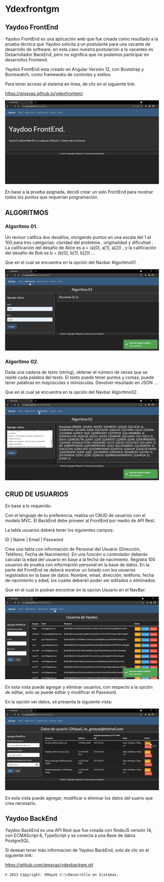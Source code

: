 # Ydexfrontgm
## Yaydoo FrontEnd

Yaydoo FrontEnd es una aplicación web que fue creada como resultado a la prueba técnica que Yaydoo solicita a un postulante para una vacante de desarrollo de software, en esta caso nuestra postulación a la vacantes es Desarrollador BackEnd, pero no significa que no podamos participar en desarrollos Frontend.

Yaydoo FrontEnd esta creado en Angular Versión 12, con Bootstrap y Bootswatch, como framewoks de controles y estilos.

Para tener acceso al sistema en línea, de clic en el siguiente link:

https://gmayas.github.io/ydexfrontgm/

![](/images/img01.png)

En base a la prueba asignada, decidí crear un solo FrontEnd para mostrar todos los puntos que requerian programación.

## ALGORITMOS
### Algoritmo 01.

Un revisor califica dos desafíos, otorgando puntos en una escala del 1 al 100 para tres categorías: claridad del problema , originalidad y dificultad .
La calificación del desafío de Alice es a = (a[0], a[1], a[2]) , y la calificación del desafío de Bob es b = (b[0], b[1], b[2]) ...

Que en el cual se encuentra en la opción del Navbar Algoritmo01. 

![](/images/img02.png)

### Algoritmo 02.

Dada una cadena de texto (string), obtener el número de veces que se repite cada palabra del texto. El texto puede tener puntos y comas, puede tener palabras en mayúsculas o minúsculas. Devolver resultado en JSON ...

Que en el cual se encuentra en la opción del Navbar Algoritmo02. 

![](/images/img03.png)

## CRUD DE USUARIOS

En base a lo requerido:

Con el lenguaje de tu preferencia, realiza un CRUD de usuarios con el modelo MVC. El BackEnd debe proveer al FrontEnd por medio de API Rest.

La tabla usuarios deberá tener los siguientes campos:

ID | Name | Email | Password

Crea una tabla con información de Personal del Usuario (Dirección, Teléfono, Fecha de Nacimiento). En una función o controlador deberás calcular la edad del usuario en base a la fecha de nacimiento. Registra 100 usuarios de prueba con información personal en la base de datos. En la parte del FrontEnd se deberá mostrar un listado con los usuarios registrados en la base de datos: Nombre, email, dirección, teléfono, fecha de nacimiento y edad, los cuales deberán poder ser editados o eliminados.

Que en el cual lo podran encontrar en la opcion Usuario en el NavBar:

![](/images/img04.png)

En esta vista puede agregar y eliminar usuarios, con respecto a la opción de editar, solo se puede editar y modificar el Password. 

En la opción ver datos, se presenta la siguiente vista:

![](/images/img05.png)


En esta vista puede agregar, modificar o eliminar los datos del suario que crea necesario. 

## Yaydoo BackEnd

Yaydoo BackEnd es una API Rest que fue creada con NodeJS versión 14, con ECMAScript 6, TypeScript y se conecta a una Base de datos PostgreSQL.

Si desean tener más informacion de Yaydoo BackEnd, solo de clic en el siguiente link:

https://github.com/gmayas/ydexbackgm.git

`© 2021 Copyright: GMayaS C:\>Desarrollo en Sistemas.`

